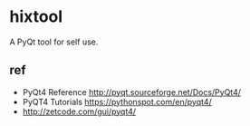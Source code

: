 # hixtool

A PyQt tool for self use.

## ref 

* PyQt4 Reference http://pyqt.sourceforge.net/Docs/PyQt4/
* PyQT4 Tutorials https://pythonspot.com/en/pyqt4/
* http://zetcode.com/gui/pyqt4/
